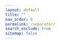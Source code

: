 ```yaml
---
layout: default
title: ""
nav_order: 6
permalink: /separator/
search_exclude: true
sitemap: false
---
```

